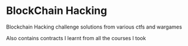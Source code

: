 # BlockChain Hacking

Blockchain Hacking challenge solutions from various ctfs and wargames

Also contains contracts I learnt from all the courses I took   
 
 
 
 
